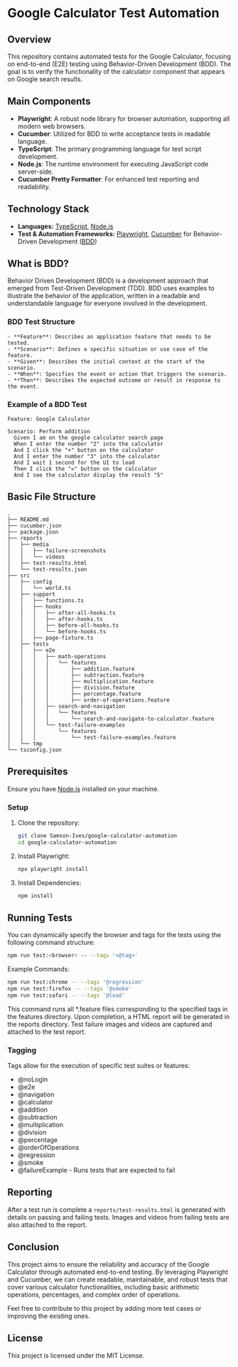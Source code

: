 # Google Calculator Test Automation

## Overview

This repository contains automated tests for the Google Calculator, focusing on end-to-end (E2E) testing using Behavior-Driven Development (BDD). The goal is to verify the functionality of the calculator component that appears on Google search results.

## Main Components

- **Playwright**: A robust node library for browser automation, supporting all modern web browsers.
- **Cucumber**: Utilized for BDD to write acceptance tests in readable language.
- **TypeScript**: The primary programming language for test script development.
- **Node.js**: The runtime environment for executing JavaScript code server-side.
- **Cucumber Pretty Formatter**: For enhanced test reporting and readability.

## Technology Stack

- **Languages:** [TypeScript](https://www.typescriptlang.org/), [Node.js](https://nodejs.org/)
- **Test & Automation Frameworks:** [Playwright](https://playwright.dev/), [Cucumber](https://cucumber.io/docs/cucumber/) for Behavior-Driven Development ([BDD](https://cucumber.io/docs/bdd/))

## What is BDD?

Behavior Driven Development (BDD) is a development approach that emerged from Test-Driven Development (TDD). BDD uses examples to illustrate the behavior of the application, written in a readable and understandable language for everyone involved in the development.

### BDD Test Structure
```gherkin
- **Feature**: Describes an application feature that needs to be tested.
- **Scenario**: Defines a specific situation or use case of the feature.
- **Given**: Describes the initial context at the start of the scenario.
- **When**: Specifies the event or action that triggers the scenario.
- **Then**: Describes the expected outcome or result in response to the event.
```

### Example of a BDD Test
```gherkin
Feature: Google Calculator

Scenario: Perform addition
  Given I am on the google calculator search page
  When I enter the number "2" into the calculator
  And I click the "+" button on the calculator
  And I enter the number "3" into the calculator
  And I wait 1 second for the UI to load
  Then I click the "=" button on the calculator
  And I see the calculator display the result "5"
```

## Basic File Structure

```
.
├── README.md
├── cucumber.json
├── package.json
├── reports
│   ├── media
│   │   ├── failure-screenshots
│   │   └── videos
│   ├── test-results.html
│   └── test-results.json
├── src
│   ├── config
│   │   └── world.ts
│   ├── support
│   │   ├── functions.ts
│   │   ├── hooks
│   │   │   ├── after-all-hooks.ts
│   │   │   ├── after-hooks.ts
│   │   │   ├── before-all-hooks.ts
│   │   │   └── before-hooks.ts
│   │   ├── page-fixture.ts
│   ├── tests
│   │   ├── e2e
│   │   │   ├── math-operations
│   │   │   │   └── features
│   │   │   │       ├── addition.feature
│   │   │   │       ├── subtraction.feature
│   │   │   │       ├── multiplication.feature
│   │   │   │       ├── division.feature
│   │   │   │       ├── percentage.feature
│   │   │   │       ├── order-of-operations.feature
│   │   │   ├── search-and-navigation
│   │   │   │   └── features
│   │   │   │       └── search-and-navigate-to-calculator.feature
│   │   │   └── test-failure-examples
│   │   │       └── features
│   │   │           └── test-failure-examples.feature
│   └── tmp
└── tsconfig.json
```

## Prerequisites

Ensure you have [Node.js](https://nodejs.org/en/) installed on your machine.

### Setup

1. Clone the repository:
    ```sh
    git clone Samson-Ives/google-calculator-automation
    cd google-calculator-automation
    ```

2. Install Playwright:
    ```sh
    npx playwright install
    ```

3. Install Dependencies:
    ```sh
    npm install
    ```

## Running Tests

You can dynamically specify the browser and tags for the tests using the following command structure:

```sh
npm run test:<browser> -- --tags '<@tag>'
```

Example Commands:

```sh
npm run test:chrome -- --tags '@regression'
npm run test:firefox -- --tags '@smoke'
npm run test:safari -- --tags '@load'
```

This command runs all *.feature files corresponding to the specified tags in the features directory. Upon completion, a HTML report will be generated in the reports directory. Test failure images and videos are captured and attached to the test report.

### Tagging

Tags allow for the execution of specific test suites or features:

- @noLogin
- @e2e
- @navigation
- @calculator
- @addition
- @subtraction
- @multiplication
- @division
- @percentage
- @orderOfOperations
- @regression
- @smoke
- @failureExample - Runs tests that are expected to fail

## Reporting
After a test run is complete a `reports/test-results.html` is generated with details on passing and failing tests. Images and videos from failing tests are also attached to the report.

## Conclusion

This project aims to ensure the reliability and accuracy of the Google Calculator through automated end-to-end testing. By leveraging Playwright and Cucumber, we can create readable, maintainable, and robust tests that cover various calculator functionalities, including basic arithmetic operations, percentages, and complex order of operations.

Feel free to contribute to this project by adding more test cases or improving the existing ones.

## License

This project is licensed under the MIT License.